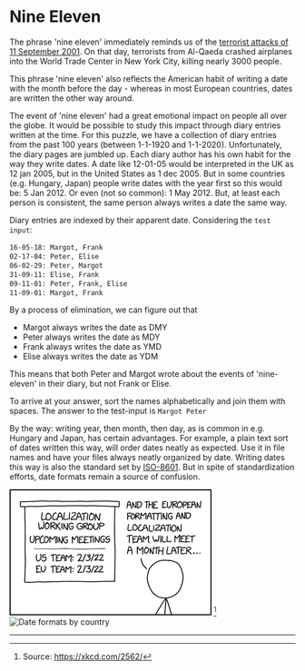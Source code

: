 # Nine Eleven

The phrase 'nine eleven' immediately reminds us of the [terrorist attacks of 11 September 2001](https://en.wikipedia.org/wiki/September_11_attacks). On that day, terrorists from Al-Qaeda crashed airplanes into the World Trade Center in New York City, killing nearly 3000 people. 

This phrase 'nine eleven' also reflects the American habit of writing a date with the month before the day - whereas in most European countries, dates are written the other way around.

The event of 'nine eleven' had a great emotional impact on people all over the globe. It would be possible to study this impact through diary entries written at the time. For this puzzle, we have a collection of diary entries from the past 100 years (between 1-1-1920 and 1-1-2020). Unfortunately, the diary pages are jumbled up. Each diary author has his own habit for the way they write dates. A date like 12-01-05 would be interpreted in the UK as 12 jan 2005, but in the United States as 1 dec 2005. But in some countries (e.g. Hungary, Japan) people write dates with the year first so this would be: 5 Jan 2012. Or even (not so common): 1 May 2012. But, at least each person is consistent, the same person always writes a date the same way.

Diary entries are indexed by their apparent date. Considering the `test input`:

```
16-05-18: Margot, Frank
02-17-04: Peter, Elise
06-02-29: Peter, Margot
31-09-11: Elise, Frank
09-11-01: Peter, Frank, Elise
11-09-01: Margot, Frank
```

By a process of elimination, we can figure out that

* Margot always writes the date as DMY
* Peter always writes the date as MDY
* Frank always writes the date as YMD
* Elise always writes the date as YDM

This means that both Peter and Margot wrote about the events of 'nine-eleven' in their diary, but not Frank or Elise.

To arrive at your answer, sort the names alphabetically and join them with spaces. The answer to the test-input is `Margot Peter`

By the way: writing year, then month, then day, as is common in e.g. Hungary and Japan, has certain advantages. For example, a plain text sort of dates written this way, will order dates neatly as expected. Use it in file names and have your files always neatly organized by date. Writing dates this way is also the standard set by [ISO-8601](https://en.wikipedia.org/wiki/ISO_8601). But in spite of standardization efforts, date formats remain a source of confusion.

![Localization workgroup date confusion](./formatting_meeting.png) [^1]
![Date formats by country](https://en.wikipedia.org/wiki/Date_format_by_country)

------

[^1]: Source: https://xkcd.com/2562/
